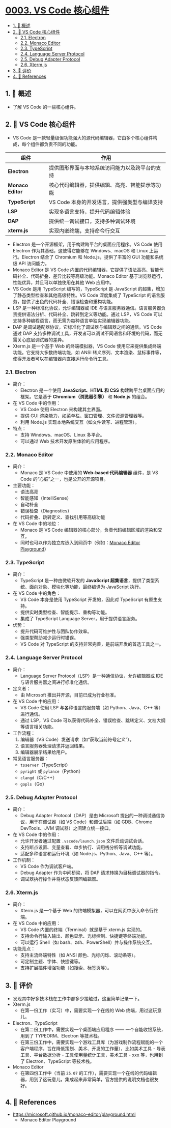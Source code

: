 # [0003. VS Code 核心组件](https://github.com/tnotesjs/TNotes.vscode/tree/main/notes/0003.%20VS%20Code%20%E6%A0%B8%E5%BF%83%E7%BB%84%E4%BB%B6)

<!-- region:toc -->

- [1. 📝 概述](#1--概述)
- [2. 📒 VS Code 核心组件](#2--vs-code-核心组件)
  - [2.1. Electron](#21-electron)
  - [2.2. Monaco Editor](#22-monaco-editor)
  - [2.3. TypeScript](#23-typescript)
  - [2.4. Language Server Protocol](#24-language-server-protocol)
  - [2.5. Debug Adapter Protocol](#25-debug-adapter-protocol)
  - [2.6. Xterm.js](#26-xtermjs)
- [3. 🫧 评价](#3--评价)
- [4. 🔗 References](#4--references)

<!-- endregion:toc -->

## 1. 📝 概述

- 了解 VS Code 的一些核心组件。

## 2. 📒 VS Code 核心组件

- VS Code 是一款轻量级但功能强大的源代码编辑器，它由多个核心组件构成，每个组件都负责不同的功能。

| 组件              | 作用                                           |
| ----------------- | ---------------------------------------------- |
| **Electron**      | 提供图形界面与本地系统访问能力以及跨平台的支持 |
| **Monaco Editor** | 核心代码编辑器，提供编辑、高亮、智能提示等功能 |
| **TypeScript**    | VS Code 本身的开发语言，提供强类型与编译支持   |
| **LSP**           | 实现多语言支持，提升代码编辑体验               |
| **DAP**           | 提供统一调试接口，支持多种调试环境             |
| **xterm.js**      | 实现内嵌终端，支持命令行交互                   |

- Electron 是一个开源框架，用于构建跨平台的桌面应用程序。VS Code 使用 Electron 作为其基础，这使得它能够在 Windows、macOS 和 Linux 上运行。Electron 结合了 Chromium 和 Node.js，提供了丰富的 GUI 功能和系统级 API 访问能力。
- Monaco Editor 是 VS Code 内置的代码编辑器，它提供了语法高亮、智能代码补全、代码折叠、差异比较等高级功能。Monaco Editor 基于浏览器运行，性能优异，并且可以单独使用在其他 Web 应用中。
- VS Code 是用 TypeScript 编写的，TypeScript 是 JavaScript 的超集，增加了静态类型检查和其他高级特性。VS Code 深度集成了 TypeScript 的语言服务，提供了出色的代码补全、错误检查和重构功能。
- LSP 是一种标准化协议，允许编辑器或 IDE 与语言服务器通信。语言服务器负责提供语法分析、代码补全、跳转到定义等功能。通过 LSP，VS Code 可以支持多种编程语言，而无需为每种语言单独实现编辑器功能。
- DAP 是调试适配器协议，它标准化了调试器与编辑器之间的通信。VS Code 通过 DAP 支持多种调试工具，开发者可以调试不同语言和环境的代码，而无需关心底层调试器的差异。
- Xterm.js 是一个基于 Web 的终端模拟器，VS Code 使用它来提供集成终端功能。它支持大多数终端功能，如 ANSI 转义序列、文本渲染、鼠标事件等，使得开发者可以在编辑器内直接运行命令行工具。

### 2.1. Electron

- 简介：
  - Electron 是一个使用 **JavaScript、HTML 和 CSS** 构建跨平台桌面应用的框架。它是基于 **Chromium（浏览器引擎）** 和 **Node.js** 的组合。
- 在 VS Code 中的作用：
  - VS Code 使用 Electron 来构建其主界面。
  - 提供 GUI 渲染能力，如菜单栏、窗口管理、文件资源管理器等。
  - 利用 Node.js 实现本地系统交互（如文件读写、进程管理）。
- 特点：
  - 支持 Windows、macOS、Linux 多平台。
  - 可以通过 Web 技术开发原生体验的应用程序。

### 2.2. Monaco Editor

- 简介：
  - Monaco 是 VS Code 中使用的 **Web-based 代码编辑器** 组件，是 VS Code 的“心脏”之一，也是公开的开源项目。
- 主要功能：
  - 语法高亮
  - 智能感知（IntelliSense）
  - 自动补全
  - 错误检查（Diagnostics）
  - 代码折叠、跳转定义、查找引用等高级功能
- 在 VS Code 中的地位：
  - Monaco 是 VS Code 编辑器的核心部分，负责代码编辑区域的渲染和交互。
  - 同时也可以作为独立库嵌入到网页中（例如：[Monaco Editor Playground](https://microsoft.github.io/monaco-editor/playground.html)）

### 2.3. TypeScript

- 简介：
  - TypeScript 是一种由微软开发的 **JavaScript 超集语言**，提供了类型系统、面向对象、模块化等功能，最终编译为 JavaScript 执行。
- 在 VS Code 中的角色：
  - VS Code 本身是使用 TypeScript 开发的，因此对 TypeScript 有原生支持。
  - 提供实时类型检查、智能提示、重构等功能。
  - 集成了 TypeScript Language Server，用于提供语言服务。
- 优势：
  - 提升代码可维护性与团队协作效率。
  - 强类型帮助减少运行时错误。
  - VS Code 对 TypeScript 的支持非常完善，是前端开发的首选工具之一。

### 2.4. Language Server Protocol

- 简介：
  - Language Server Protocol（LSP）是一种通信协议，允许编辑器或 IDE 与语言服务器之间进行标准化通信。
- 定义者：
  - 由 Microsoft 推出并开源，目前已成为行业标准。
- 在 VS Code 中的应用：
  - VS Code 使用 LSP 与各种语言的服务端（如 Python、Java、C++ 等）进行通信。
  - 通过 LSP，VS Code 可以获得代码补全、错误检查、跳转定义、文档大纲等语言相关功能。
- 工作流程：
  1. 编辑器（VS Code）发送请求（如“获取当前符号定义”）。
  2. 语言服务器处理请求并返回结果。
  3. 编辑器展示结果给用户。
- 常见语言服务器：
  - `tsserver`（TypeScript）
  - `pyright` 或 `pylance`（Python）
  - `clangd`（C/C++）
  - `gopls`（Go）

### 2.5. Debug Adapter Protocol

- 简介：
  - Debug Adapter Protocol（DAP）是由 Microsoft 提出的一种调试通信协议，用于在调试器（如 VS Code）和调试后端（如 GDB、Chrome DevTools、JVM 调试器）之间建立统一接口。
- 在 VS Code 中的作用：
  - 允许开发者通过配置 `.vscode/launch.json` 文件启动调试会话。
  - 支持断点设置、变量查看、单步执行、调用栈分析等调试功能。
  - 适配多种语言和运行环境（如 Node.js、Python、Java、C++ 等）。
- 工作机制：
  - VS Code 作为调试客户端。
  - Debug Adapter 作为中间桥梁，将 DAP 请求转换为目标调试器的指令。
  - 调试器执行操作并将状态反馈回编辑器。

### 2.6. Xterm.js

- 简介：
  - Xterm.js 是一个基于 Web 的终端模拟器，可以在网页中嵌入命令行终端。
- 在 VS Code 中的应用：
  - VS Code 内置的终端（Terminal）就是基于 xterm.js 实现的。
  - 支持命令行输入输出、颜色显示、光标控制、快捷键等终端功能。
  - 可以运行 Shell（如 bash、zsh、PowerShell）并与操作系统交互。
- 功能亮点：
  - 支持主流终端特性（如 ANSI 颜色、光标闪烁、滚动条等）。
  - 可定制主题、字体、快捷键等。
  - 支持扩展插件增强功能（如搜索、标签页等）。

## 3. 🫧 评价

- 发现其中好多技术栈在工作中都多少接触过，这里简单记录一下。
- Xterm.js
  - 在第一份工作（实习）中，需要实现一个在线的 Web 终端，用过这玩意儿。
- Electron、TypeScript
  - 在第二份工作中，需要实现一个桌面端应用程序 —— 一个自能收银系统，用到了 TYPEORM、Electron 等技术栈。
  - 在第三份工作中，需要实现一个游戏工具库（为游戏制作流程赋能的一个客户端程序，旨在降低策划、美术、开发的工作量），比如美术工具 - 导表工具、平台数据分析 - 工具使用量统计工具，美术工具 - xxx 等，也用到了 Electron、TypeScript 等技术栈。
- Monaco Editor
  - 在第四份工作中（当前 `25.07` 的工作），需要实现一个在线的代码编辑器，用到了这玩意儿，集成起来非常简单，官方提供的说明文档也很友好。

## 4. 🔗 References

- https://microsoft.github.io/monaco-editor/playground.html
  - Monaco Editor Playground
